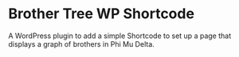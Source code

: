 # Brother Tree WP Shortcode
A WordPress plugin to add a simple Shortcode to set up a page that displays a graph of brothers in Phi Mu Delta.
